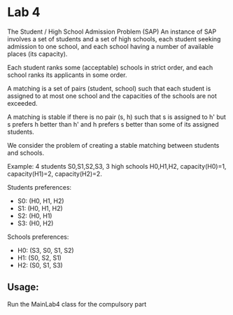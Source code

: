 # Lab 4

 The Student / High School Admission Problem (SAP)
An instance of SAP involves a set of students and a set of high schools, each student seeking admission to one school, and each school having a number of available places (its capacity).
 
Each student ranks some (acceptable) schools in strict order, and each school ranks its applicants in some order.

A matching is a set of pairs (student, school) such that each student is assigned to at most one school and the capacities of the schools are not exceeded. 

A matching is stable if there is no pair (s, h) such that s is assigned to h' but s prefers h better than h' and h prefers s better than some of its assigned students. 

We consider the problem of creating a stable matching between students and schools.

Example: 4 students S0,S1,S2,S3, 3 high schools H0,H1,H2, capacity(H0)=1, capacity(H1)=2, capacity(H2)=2.

Students preferences:

- S0: (H0, H1, H2)
- S1: (H0, H1, H2)
- S2: (H0, H1)
- S3: (H0, H2)
	
Schools preferences:

- H0: (S3, S0, S1, S2)
- H1: (S0, S2, S1)
- H2: (S0, S1, S3) 

## Usage: 

Run the MainLab4 class for the compulsory part